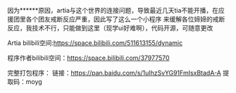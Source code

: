 因为******原因，artia与这个世界的连接问题，导致最近几天tia不能开播，在应援团里各个团友戒断反应严重，因此写了这么一个小程序
来缓解各位媂媂的戒断反应，我技术不行，只能做到这里（现学ui好难啊），代码开源，可随意更改

Artia bilibili空间:https://space.bilibili.com/511613155/dynamic


程序作者bilibili空间：https://space.bilibili.com/37977570

完整打包程序：
链接：https://pan.baidu.com/s/1uIhzSvYG91FmIsxBtadA-A 
提取码：moyg

